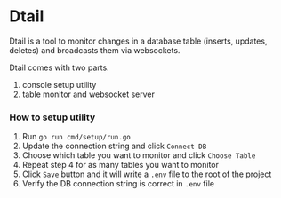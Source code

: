 # Dtail

Dtail is a tool to monitor changes in a database table (inserts, updates, deletes) and broadcasts them via websockets.

Dtail comes with two parts.
1. console setup utility
2. table monitor and websocket server

### How to setup utility
1. Run `go run cmd/setup/run.go`
2. Update the connection string and click `Connect DB`
3. Choose which table you want to monitor and click `Choose Table`
4. Repeat step 4 for as many tables you want to monitor
5. Click `Save` button and it will write a `.env` file to the root of the project
6. Verify the DB connection string is correct in `.env` file

